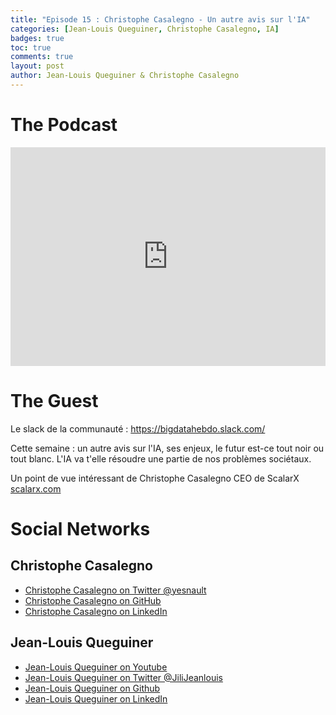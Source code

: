 ```yaml
---
title: "Episode 15 : Christophe Casalegno - Un autre avis sur l'IA"
categories: [Jean-Louis Queguiner, Christophe Casalegno, IA]
badges: true
toc: true
comments: true
layout: post
author: Jean-Louis Queguiner & Christophe Casalegno
---
```


# The Podcast

<iframe src="https://widget.spreaker.com/player?episode_id=17173922&theme=dark&playlist=show&playlist-continuous=true&autoplay=false&live-autoplay=false&chapters-image=true&episode_image_position=right&hide-logo=false&hide-likes=false&hide-comments=false&hide-sharing=false&hide-download=true" width="100%" height="350px" frameborder="0"></iframe>

# The Guest
Le slack de la communauté : https://bigdatahebdo.slack.com/

Cette semaine : un autre avis sur l'IA, ses enjeux, le futur est-ce tout noir ou tout blanc. 
L'IA va t'elle résoudre une partie de nos problèmes sociétaux.

Un point de vue intéressant de Christophe Casalegno CEO de ScalarX [scalarx.com](https://scalarx.com/)

# Social Networks

## Christophe Casalegno
- [Christophe Casalegno on Twitter @yesnault](https://twitter.com/Brain0verride)
- [Christophe Casalegno on GitHub](https://github.com/Brain0verride)
- [Christophe Casalegno on LinkedIn](https://www.linkedin.com/in/christophecasalegno/)

## Jean-Louis Queguiner
- [Jean-Louis Queguiner on Youtube](https://www.youtube.com/channel/UCVso5UVvQeGAuwbksmA95iA)
- [Jean-Louis Queguiner on Twitter @JiliJeanlouis](https://twitter.com/JiliJeanlouis)
- [Jean-Louis Queguiner on Github](https://github.com/jqueguiner)
- [Jean-Louis Queguiner on LinkedIn](https://fr.linkedin.com/in/jlqueguiner)

